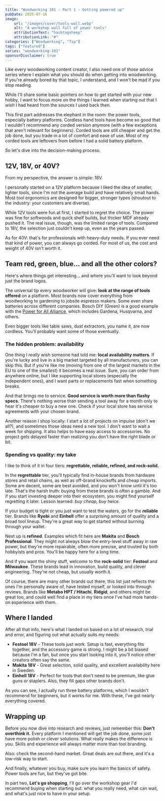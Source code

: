 ```yaml
---
title: "Woodworking 101 - Part 1 - Getting powered up"
pubDate: 2025-07-16
image:
    url: "/images/cover/tools-wall.webp"
    alt: "A workshop wall full of power tools"
    attributionText: "hashtagsheep"
    attributionLink: "#"
categories: ["Woodworking", "Tip"]
tags: ["featured"]
series: "woodworking-101"
sponsorDisclaimer: true
---
```


Like every woodworking content creator, I also need one of *those* advice series where I explain what you should do when getting into woodworking. If you're already bored by that topic, I understand, and I won't be mad if you stop reading.

While I'll share some basic pointers on how to get started with your new hobby, I want to focus more on the things I learned when starting out that I *wish* I had heard from the sources I used back then.

This first part addresses the elephant in the room: the power tools, especially battery platforms. Cordless hand tools have become so good that I wouldn't recommend any corded version anymore (with a few exceptions that aren't relevant for beginners). Corded tools are still cheaper and get the job done, but you trade in a lot of comfort and ease of use. Most of my corded tools are leftovers from before I had a solid battery platform.

So let's dive into the decision-making process:

## 12V, 18V, or 40V?

From my perspective, the answer is simple: 18V.

I personally started on a 12V platform because I liked the idea of smaller, lighter tools, since I'm not the average build and have relatively small hands. Most tool ergonomics are designed for bigger, stronger types (shoutout to the industry: your customers are diverse).

While 12V tools were fun at first, I started to regret the choice. The power was fine for softwoods and quick shelf builds, but thicker MDF already pushed it. The real issue, though, was the limited range of tools. Compared to 18V, the selection just couldn't keep up, even as the years passed.

As for 40V: that's for professionals with heavy-duty needs. If you ever need that kind of power, you can always go corded. For most of us, the cost and weight of 40V isn't worth it.

## Team red, green, blue… and all the other colors?

Here's where things get interesting... and where you'll want to look beyond just the brand logos.

The universal tip every woodworker will give: **look at the range of tools offered** on a platform. Most brands now cover everything from woodworking to gardening to jobsite espresso makers. Some even share batteries across different companies. Bosch DIY (Green) is a good example with the [Power for All Alliance](https://www.powerforall-alliance.com), which includes Gardena, Husqvarna, and others.

Even bigger tools like table saws, dust extractors, you name it, are now cordless. You'll probably want some of those eventually.

### The hidden problem: availability

One thing I *really* wish someone had told me: **local availability matters**. If you're lucky and live in a big market targeted by all manufacturers, you can skip this. But if you're like me (moving from one of the largest markets in the EU to one of the smallest) it becomes a real issue. Sure, you can order from anywhere online, but I like supporting local stores (especially the independent ones), and I want parts or replacements fast when something breaks.

And that brings me to service. **Good service is worth more than flashy specs.** There's nothing worse than sending a tool away for a month only to hear it's cheaper to buy a new one. Check if your local store has service agreements with your chosen brand.

Another reason I shop locally: I start a lot of projects on impulse (don't we all?), and sometimes those ideas need a new tool. I don't want to wait a week for shipping. It also helps to have easy access to accessories. No project gets delayed faster than realizing you don't have the right blade or bit.

### Spending vs quality: my take

I like to think of it in four tiers: **regrettable, reliable, refined, and rock-solid.**

In the **regrettable** tier, you'll typically find in-house brands from hardware stores and retail chains, as well as off-brand knockoffs and cheap imports. Some are decent, some are best avoided, and you won't know until it's too late. That's the harsh truth: buying from these brands is often a gamble. And if you start investing deeper into their ecosystem, you might find yourself regretting it later. Lesson learned: *buy cheap, buy twice.*

If your budget is tight or you just want to test the waters, go for the **reliable** tier. Brands like **Ryobi** and **Einhell** offer a surprising amount of quality and a broad tool lineup. They're a great way to get started without burning through your wallet.

Next up is **refined**. Examples which fit here are **Makita** and **Bosch Professional**. They might not always blow the entry-level stuff away in raw power, but they're more repairable, often more precise, and trusted by both hobbyists and pros. You'll be happy here for a long time.

And if you want the shiny stuff, welcome to the **rock-solid** tier: **Festool** and **Milwaukee**. These brands lead in innovation, build quality, and clever engineering. They're not cheap, but usually worth it.

Of course, there are many other brands out there, this list just reflects the ones I'm personally aware of, have tested myself, or looked into through reviews. Brands like **Metabo HPT / Hitachi**, **Ridgid**, and others might be great too, and could well find a place in my tiers once I've had more hands-on experience with them.

## Where I landed

After all that info, here's what I landed on based on a lot of research, trial and error, and figuring out what actually suits my needs:

* **Festool 18V** - These tools just work. Setup is fast, everything fits together, and the accessory game is strong. I might be a bit biased because I'm a fan, but once you start looking into it, you'll notice other creators often say the same.
* **Makita 18V** - Great selection, solid quality, and excellent availability here in Sweden.
* **Einhell 18V** - Perfect for tools that don't need to be premium, like glue guns or staplers. Also, they fill gaps other brands don't.

As you can see, I actually run three battery platforms, which I wouldn't recommend for beginners, but it works for me. With these, I've got nearly everything covered.

## Wrapping up

Before you now dive into research and reviews, just remember this:
**Don't overthink it.** Every platform I mentioned will get the job done, some just have more polish or clever solutions. What really makes the difference is *you*. Skills and experience will always matter more than tool branding.

Also: check the second-hand market. Great deals are out there, and it's a low-risk way to start.

And finally, whatever you buy, make sure you learn the basics of safety. Power tools are fun, but they've got bite.

In part two, **Let's go shopping**, I'll go over the workshop gear I'd recommend buying when starting out: what you really need, what can wait, and what's just nice to have in your setup.
